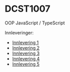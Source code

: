 # DCST1007
OOP JavaScript / TypeScript

Innleveringer:

<ul>
  <li>
    <a href="https://folk.ntnu.no/mknylund/DCST1007/Innlevering1/kj%c3%b8r.html">Innlevering 1</a>
  </li>
  <li>
    <a href="https://folk.ntnu.no/mknylund/DCST1007/Innlevering%202/">Innlevering 2</a>
  </li>
  <li>
    <a href="https://folk.ntnu.no/mknylund/DCST1007/Innlevering3/">Innlevering 3</a>
  </li>
  <li>
    <a  href="https://folk.ntnu.no/mknylund/DCST1007/innlevering4/">Innlevering 4</a>
  </li>
  <li>
    <a href="https://folk.ntnu.no/mknylund/DCST1007/Innlevering5/">Innlevering 5</a>
  </li>
</ul>
